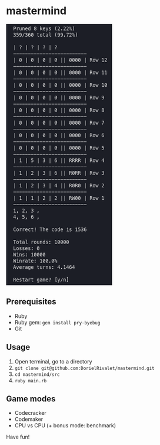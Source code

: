 # mastermind

![preview](./res/img/preview.png)

## Prerequisites

- Ruby
- Ruby gem: `gem install pry-byebug`
- Git

## Usage

1. Open terminal, go to a directory
2. `git clone git@github.com:DorielRivalet/mastermind.git`
3. `cd mastermind/src`
4. `ruby main.rb`

## Game modes

- Codecracker
- Codemaker
- CPU vs CPU (+ bonus mode: benchmark)

Have fun!
